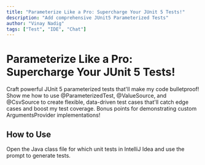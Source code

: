 ```yaml
---
title: "Parameterize Like a Pro: Supercharge Your JUnit 5 Tests!"
description: "Add comprehensive JUnit5 Parameterized Tests"
author: "Vinay Nadig"
tags: ["Test", "IDE", "Chat"]
---
```


# Parameterize Like a Pro: Supercharge Your JUnit 5 Tests!

Craft powerful JUnit 5 parameterized tests that'll make my code bulletproof! Show me how to use @ParameterizedTest, @ValueSource, and @CsvSource to create flexible, data-driven test cases that'll catch edge cases and boost my test coverage. Bonus points for demonstrating custom ArgumentsProvider implementations!

## How to Use

Open the Java class file for which unit tests in IntelliJ Idea and use the prompt to generate tests.

